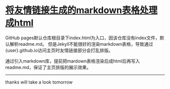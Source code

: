 # [将友情链接生成的markdown表格处理成html](https://github.com/yihong0618/gitblog/pull/271)

GitHub pages默认仓库根目录下index.html为入口，因该仓库没有index文件，默认解析readme.md。
但是Jekyll不能很好的渲染markdown表格，导致通过{user}.github.io访问主页时友情链接部分会打乱排版。

通过引入markdown库，提前把mardown表格渲染后成html后再写入readme.md，保证了主页排版的展示效果。

---

thanks will take a look tomorrow